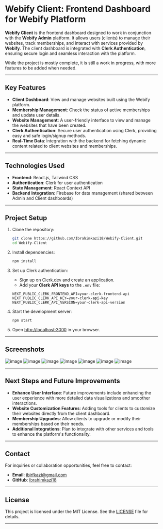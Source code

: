 # **Webify Client: Frontend Dashboard for Webify Platform**

**Webify Client** is the frontend dashboard designed to work in conjunction with the **Webify Admin** platform. It allows users (clients) to manage their websites, track memberships, and interact with services provided by **Webify**. The client dashboard is integrated with **Clerk Authentication**, ensuring secure login and seamless interaction with the platform.  

While the project is mostly complete, it is still a work in progress, with more features to be added when needed.

---

## **Key Features**  

- **Client Dashboard**: View and manage websites built using the Webify platform.  
- **Membership Management**: Check the status of active memberships and update user details.  
- **Website Management**: A user-friendly interface to view and manage the websites that have been created.  
- **Clerk Authentication**: Secure user authentication using Clerk, providing easy and safe login/signup methods.  
- **Real-Time Data**: Integration with the backend for fetching dynamic content related to client websites and memberships.

---

## **Technologies Used**  

- **Frontend**: React.js, Tailwind CSS  
- **Authentication**: Clerk for user authentication  
- **State Management**: React Context API  
- **Backend Integration**: Firebase for data management (shared between Admin and Client dashboards)  

---

## **Project Setup**  

1. Clone the repository:
   ```bash
   git clone https://github.com/Ibrahimkazi18/Webify-Client.git
   cd Webify-Client
   ```

2. Install dependencies:
   ```bash
   npm install
   ```

3. Set up Clerk authentication:
   - Sign up on [Clerk.dev](https://clerk.dev) and create an application.
   - Add your **Clerk API keys** to the `.env` file:
   ```env
   NEXT_PUBLIC_CLERK_FRONTEND_API=your-clerk-frontend-api
   NEXT_PUBLIC_CLERK_API_KEY=your-clerk-api-key
   NEXT_PUBLIC_CLERK_API_VERSION=your-clerk-api-version
   ```

4. Start the development server:
   ```bash
   npm start
   ```

5. Open [http://localhost:3000](http://localhost:3000) in your browser.

---

## **Screenshots**

![image](https://github.com/user-attachments/assets/a692c055-ad97-48ba-bdc8-ce4bd7fa1b50)
![image](https://github.com/user-attachments/assets/3cabe65c-aec0-4e91-aec0-c97d88e4bd94)
![image](https://github.com/user-attachments/assets/bc5f5ecd-49b6-43d6-9682-930e10e556fe)
![image](https://github.com/user-attachments/assets/3365d227-4e79-432b-895e-6b67f6873b23)
![image](https://github.com/user-attachments/assets/72d0c6dd-94b2-4d56-b63e-8bbfb08c483f)
![image](https://github.com/user-attachments/assets/34049c48-9909-4c97-9ef1-e63a222b3a0b)
![image](https://github.com/user-attachments/assets/eccb04cf-f450-4e2d-a125-993208a8f3eb)


---

## **Next Steps and Future Improvements**  

- **Enhance User Interface**: Future improvements include enhancing the user experience with more detailed data visualizations and smoother interactions.  
- **Website Customization Features**: Adding tools for clients to customize their websites directly from the client dashboard.  
- **Membership Upgrades**: Allow clients to upgrade or modify their memberships based on their needs.  
- **Additional Integrations**: Plan to integrate with other services and tools to enhance the platform's functionality.

---

## **Contact**  

For inquiries or collaboration opportunities, feel free to contact:  
- **Email**: ibirfkazi@gmail.com  
- **GitHub**: [Ibrahimkazi18](https://github.com/Ibrahimkazi18)  

---

## **License**  

This project is licensed under the MIT License. See the [LICENSE](./LICENSE) file for details.

---
